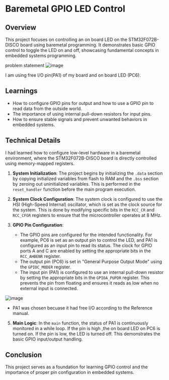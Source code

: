 # Baremetal GPIO LED Control

## Overview
This project focuses on controlling an on board LED on the STM32F072B-DISCO board using baremetal programming. It demonstrates basic GPIO control to toggle the LED on and off, showcasing fundamental concepts in embedded systems programming.

problem statement
![image](https://github.com/user-attachments/assets/96ae1275-6da9-4b95-93c8-8db8665c73f4)

I am using free I/O pin(PA1) of my board and on board LED (PC6).
## Learnings

- How to configure GPIO pins for output and how to use a GPIO pin to read data from the outside world.
- The importance of using internal pull-down resistors for input pins.
- How to ensure stable signals and prevent unwanted behaviors in embedded systems.

## Technical Details
I had learned how to configure low-level hardware in a baremetal environment, where the STM32F072B-DISCO board is directly controlled using memory-mapped registers.

1. **System Initialization**: 
   The project begins by initializing the `.data` section by copying initialized variables from flash to RAM and the `.bss` section by zeroing out uninitialized variables. This is performed in the `reset_handler` function before the main program execution.

2. **System Clock Configuration**: 
   The system clock is configured to use the HSI (High-Speed Internal) oscillator, which is set as the clock source for the system. This is done by modifying specific bits in the `RCC_CR` and `RCC_CFGR` registers to ensure that the microcontroller operates at 8 MHz.

3. **GPIO Pin Configuration**: 
   - The GPIO pins are configured for the intended functionality. For example, PC6 is set as an output pin to control the LED, and PA1 is configured as an input pin to read its status. The clock for GPIO ports A and C are enabled by setting the appropriate bits in the `RCC_AHBENR` register.
   - The output pin (PC6) is set in "General Purpose Output Mode" using the `GPIOC_MODER` register.
   - The input pin (PA1) is configured to use an internal pull-down resistor by setting the appropriate bits in the `GPIOA_PUPDR` register. This prevents the pin from floating and ensures it reads as low when no external input is connected.

![image](https://github.com/user-attachments/assets/4349a754-a9de-4075-bccb-39a2f16cea93)


   - PA1 was chosen becuase it had free I/O according to the Reference manual.
5. **Main Logic**: 
   In the `main` function, the status of PA1 is continuously monitored in a while loop. If the pin is high ,the on board LED on PC6 is turned on. If the pin is low, the LED is turned off. This demonstrates the basic GPIO input/output handling.

## Conclusion
This project serves as a foundation for learning GPIO control and the importance of proper pin configuration in embedded systems.
